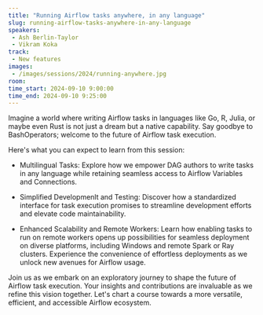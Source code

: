 ```yaml
---
title: "Running Airflow tasks anywhere, in any language"
slug: running-airflow-tasks-anywhere-in-any-language
speakers:
 - Ash Berlin-Taylor
 - Vikram Koka
track:
 - New features
images:
 - /images/sessions/2024/running-anywhere.jpg 
room: 
time_start: 2024-09-10 9:00:00
time_end: 2024-09-10 9:25:00
---
```


Imagine a world where writing Airflow tasks in languages like Go, R, Julia, or maybe even Rust is not just a dream but a native capability. Say goodbye to BashOperators; welcome to the future of Airflow task execution.

Here's what you can expect to learn from this session:

- Multilingual Tasks: Explore how we empower DAG authors to write tasks in any language while retaining seamless access to Airflow Variables and Connections.

- Simplified Developmenlt and Testing: Discover how a standardized interface for task execution promises to streamline development efforts and elevate code maintainability.

- Enhanced Scalability and Remote Workers: Learn how enabling tasks to run on remote workers opens up possibilities for seamless deployment on diverse platforms, including Windows and remote Spark or Ray clusters. Experience the convenience of effortless deployments as we unlock new avenues for Airflow usage.

Join us as we embark on an exploratory journey to shape the future of Airflow task execution. Your insights and contributions are invaluable as we refine this vision together. Let's chart a course towards a more versatile, efficient, and accessible Airflow ecosystem.